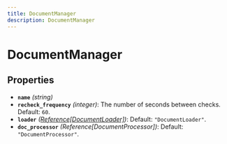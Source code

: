 ```yaml
---
title: DocumentManager
description: DocumentManager
---
```

# DocumentManager

## Properties

- **`name`** *(string)*
- **`recheck_frequency`** *(integer)*: The number of seconds between checks. Default: `60`.
- **`loader`** *([Reference[DocumentLoader]](/docs/components/documentloader/overview/))*: Default: `"DocumentLoader"`.
- **`doc_processor`** *(Reference[DocumentProcessor])*: Default: `"DocumentProcessor"`.
